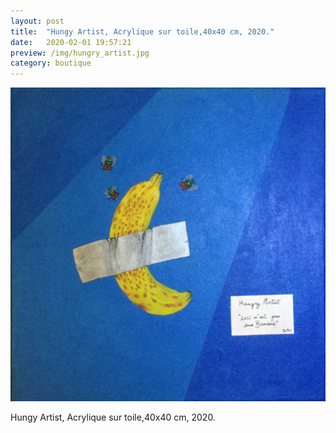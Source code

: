 ```yaml
---
layout: post
title:  "Hungy Artist, Acrylique sur toile,40x40 cm, 2020."
date:   2020-02-01 19:57:21
preview: /img/hungry_artist.jpg
category: boutique
---
```


![Picture 1](/img/hungry_artist.jpg) 


Hungy Artist, Acrylique sur toile,40x40 cm, 2020.

